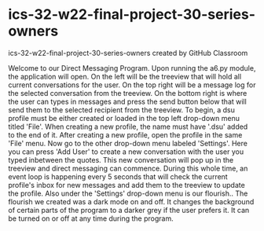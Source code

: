 # ics-32-w22-final-project-30-series-owners
ics-32-w22-final-project-30-series-owners created by GitHub Classroom

Welcome to our Direct Messaging Program. Upon running the a6.py module, the application will open. On the left will be the treeview that will hold all current conversations for the user. On the top right will be a message log for the selected conversation from the treeview. On the bottom right is where the user can types in messages and press the send button below that will send them to the selected recipient from the treeview. To begin, a dsu profile must be either created or loaded in the top left drop-down menu titled 'File'. When creating a new profile, the name must have '.dsu' added to the end of it. After creating a new profile, open the profile in the same 'File' menu. Now go to the other drop-down menu labeled 'Settings'. Here you can press 'Add User' to create a new conversation with the user you typed inbetween the quotes. This new conversation will pop up in the treeview and direct messaging can commence. During this whole time, an event loop is happening every 5 seconds that will check the current profile's inbox for new messages and add them to the treeview to update the profile. Also under the 'Settings' drop-down menu is our flourish.. The flourish we created was a dark mode on and off. It changes the background of certain parts of the program to a darker grey if the user prefers it. It can be turned on or off at any time during the program.
